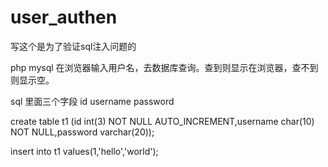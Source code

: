 # user_authen
写这个是为了验证sql注入问题的

php mysql 在浏览器输入用户名，去数据库查询。查到则显示在浏览器，查不到则显示空。


sql 里面三个字段 id username password

 create table t1 (id int(3) NOT NULL AUTO_INCREMENT,username char(10) NOT NULL,password varchar(20));
 
 insert into t1 values(1,'hello','world');
